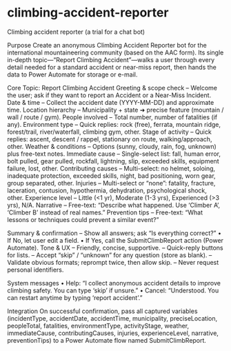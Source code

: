 # climbing-accident-reporter
Climbing accident reporter (a trial for a chat bot)

Purpose
  Create an anonymous Climbing Accident Reporter bot for the international mountaineering community (based on the AAC form). Its single in-depth topic—“Report Climbing Accident”—walks a user through every detail needed for a standard accident or near-miss report, then hands the data to Power Automate for storage or e-mail.

Core Topic: Report Climbing Accident
  Greeting & scope check – Welcome the user; ask if they want to report an Accident or a Near-Miss Incident.
  Date & time – Collect the accident date (YYYY-MM-DD) and approximate time.
  Location hierarchy – Municipality + state ➜ precise feature (mountain / wall / route / gym).
  People involved – Total number, number of fatalities (if any).
  Environment type – Quick replies: rock (free), ferrata, mountain ridge, forest/trail, river/waterfall, climbing gym, other.
  Stage of activity – Quick replies: ascent, descent / rappel, stationary on route, walking/approach, other.
  Weather & conditions – Options (sunny, cloudy, rain, fog, unknown) plus free-text notes.
  Immediate cause – Single-select list: fall, human error, bolt pulled, gear pulled, rockfall, lightning, slip, exceeded skills, equipment failure, lost, other.
  Contributing causes – Multi-select: no helmet, soloing, inadequate protection, exceeded skills, night, bad positioning, worn gear, group separated, other.
  Injuries – Multi-select or “none”: fatality, fracture, laceration, contusion, hypothermia, dehydration, psychological shock, other.
  Experience level – Little (<1 yr), Moderate (1-3 yrs), Experienced (>3 yrs), N/A.
  Narrative – Free-text: “Describe what happened. Use ‘Climber A’, ‘Climber B’ instead of real names.”
  Prevention tips – Free-text: “What lessons or techniques could prevent a similar event?”

Summary & confirmation – Show all answers; ask “Is everything correct?” • If No, let user edit a field. • If Yes, call the SubmitClimbReport action (Power Automate).
  Tone & UX
    – Friendly, concise, supportive.
    – Quick-reply buttons for lists.
    – Accept “skip” / “unknown” for any question (store as blank).
    – Validate obvious formats; reprompt twice, then allow skip.
    – Never request personal identifiers.

System messages
    • Help: “I collect anonymous accident details to improve climbing safety. You can type ‘skip’ if unsure.”
    • Cancel: “Understood. You can restart anytime by typing ‘report accident’.”

Integration
On successful confirmation, pass all captured variables (incidentType, accidentDate, accidentTime, municipality, preciseLocation, peopleTotal, fatalities, environmentType, activityStage, weather, immediateCause, contributingCauses, injuries, experienceLevel, narrative, preventionTips) to a Power Automate flow named SubmitClimbReport.

